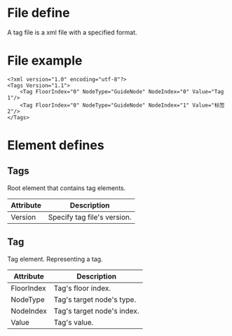 # File define
A tag file is a xml file with a specified format.

# File example
```
<?xml version="1.0" encoding="utf-8"?>
<Tags Version="1.1">
    <Tag FloorIndex="0" NodeType="GuideNode" NodeIndex="0" Value="Tag 1"/>
    <Tag FloorIndex="0" NodeType="GuideNode" NodeIndex="1" Value="标签 2"/>
</Tags>
```

# Element defines

## Tags
Root element that contains tag elements.

|Attribute|Description|
|---|---|
|Version|Specify tag file's version.|

## Tag
Tag element. Representing a tag.

|Attribute|Description|
|---|---|
|FloorIndex|Tag's floor index.|
|NodeType|Tag's target node's type.|
|NodeIndex|Tag's target node's index.|
|Value|Tag's value.|